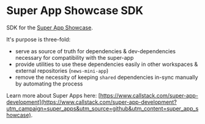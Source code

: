 # Super App Showcase SDK

SDK for the [Super App Showcase](https://github.com/callstack/super-app-showcase).

It's purpose is three-fold:

- serve as source of truth for dependencies & dev-dependencies necessary for compatibility with the super-app
- provide utilities to use these dependencies easily in other workspaces & external repositories (`news-mini-app`)
- remove the necessity of keeping `shared` dependencies in-sync manually by automating the process

Learn more about Super Apps here: [https://www.callstack.com/super-app-development](https://www.callstack.com/super-app-development?utm_campaign=super_apps&utm_source=github&utm_content=super_app_showcase).
